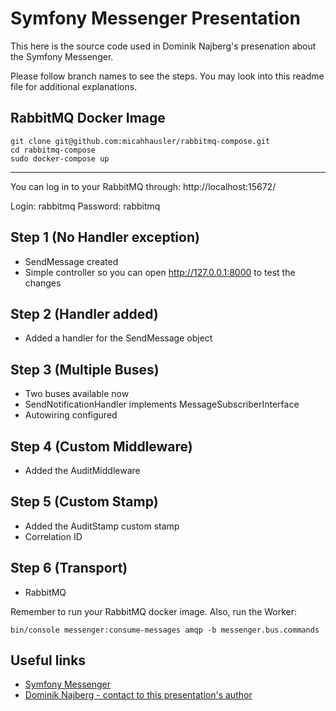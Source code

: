 # Symfony Messenger Presentation

This here is the source code used in Dominik Najberg's presenation about the Symfony Messenger.

Please follow branch names to see the steps. You may look into this readme file for additional explanations.

## RabbitMQ Docker Image

```
git clone git@github.com:micahhausler/rabbitmq-compose.git
cd rabbitmq-compose
sudo docker-compose up
```
------------------
You can log in to your RabbitMQ through:
http://localhost:15672/

Login: rabbitmq
Password: rabbitmq

## Step 1 (No Handler exception)

* SendMessage created
* Simple controller so you can open http://127.0.0.1:8000 to test the changes

## Step 2 (Handler added)

* Added a handler for the SendMessage object

## Step 3 (Multiple Buses)

* Two buses available now
* SendNotificationHandler implements MessageSubscriberInterface
* Autowiring configured

## Step 4 (Custom Middleware)

* Added the AuditMiddleware

## Step 5 (Custom Stamp)

* Added the AuditStamp custom stamp
* Correlation ID

## Step 6 (Transport)

* RabbitMQ

Remember to run your RabbitMQ docker image. Also, run the Worker:

```
bin/console messenger:consume-messages amqp -b messenger.bus.commands
```

## Useful links
* [Symfony Messenger](https://symfony.com/doc/current/components/messenger.html)
* [Dominik Najberg - contact to this presentation's author](https://www.linkedin.com/in/dominik-najberg/)